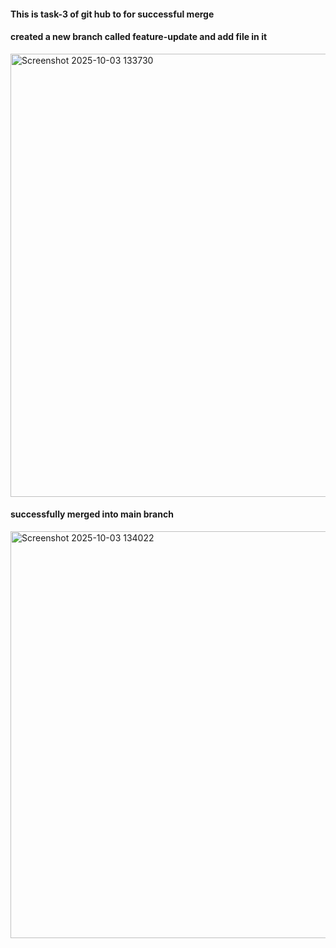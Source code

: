 #### This is task-3 of git hub to for successful merge 

#### created a new branch called feature-update and add file in it
<img width="1904" height="709" alt="Screenshot 2025-10-03 133730" src="https://github.com/user-attachments/assets/bb309291-bf03-47dc-a132-4e0e7705e270" />

#### successfully merged into main branch
<img width="1899" height="651" alt="Screenshot 2025-10-03 134022" src="https://github.com/user-attachments/assets/f2194aa9-e508-427f-8757-104f96369e65" />


